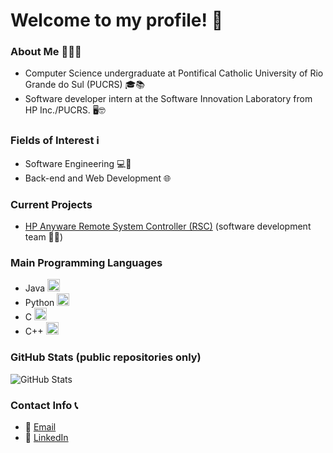 # Welcome to my profile! 👋

### About Me 🙋‍♂️📝
- Computer Science undergraduate at Pontifical Catholic University of Rio Grande do Sul (PUCRS) 🎓📚
- Software developer intern at the Software Innovation Laboratory from HP Inc./PUCRS. 🖥️🤓

### Fields of Interest ℹ
- Software Engineering 💻🔧
- Back-end and Web Development 🌐

### Current Projects
- [HP Anyware Remote System Controller (RSC)](https://www.hp.com/us-en/solutions/anyware-remote-system-controller.html) (software development team 👨‍💻)

### Main Programming Languages 
- Java <img src="https://cdn.jsdelivr.net/gh/devicons/devicon/icons/java/java-original.svg" alt="Java" width="20" height="20" />
- Python <img src="https://cdn.jsdelivr.net/gh/devicons/devicon/icons/python/python-original.svg" alt="Python" width="20" height="20" />
- C <img src="https://cdn.jsdelivr.net/gh/devicons/devicon/icons/c/c-original.svg" alt="C" width="20" height="20" />
- C++ <img src="https://cdn.jsdelivr.net/gh/devicons/devicon/icons/cplusplus/cplusplus-original.svg" alt="C++" width="20" height="20" />

### GitHub Stats (public repositories only)
![GitHub Stats](https://github-readme-stats.vercel.app/api?username=rsuffert&show_icons=true&count_private=true&theme=radical)

### Contact Info 📞
-  📧 [Email](mailto:ricardobsuffert@gmail.com)
- 💼 [LinkedIn](https://www.linkedin.com/in/ricardo-suffert/)

